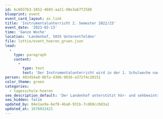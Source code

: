```yaml
---
id: 6c6037b3-2852-4603-aa21-98e3ab7f2588
blueprint: event
event_card_layout: as_link
title: 'Instrumentalunterricht 2. Semester 2022/23'
event_date: '2023-02-13'
time: 'Ganze Woche'
location: 'Landenhof, 5035 Unterentfelden'
file: lottie/event_hoeren_gruen.json
lead:
  -
    type: paragraph
    content:
      -
        type: text
        text: 'Der Instrumentalunterricht wird in der 1. Schulwoche nach den Sportferien wieder aufgenommen. '
person: 402454a8-8bfa-4386-9036-a372f4c20151
color_theme: green
categories:
  - tagesschule-hoeren
seo_description_default: 'Der Landenhof unterstützt hör- und sehbeeinträchtigte Kinder & Jugendliche in ihrem selbstbestimmten Leben durch Förderung ihrer Fähigkeiten & Entwicklung'
seo_hidden: false
updated_by: 04e1ae9a-6ef8-4ba0-931b-7cd69cc0d3a2
updated_at: 1676032421
---
```

